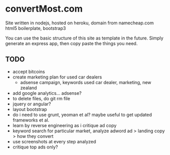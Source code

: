 # convertMost.com
Site written in nodejs, hosted on heroku, domain from namecheap.com
html5 boilerplate, bootstrap3

You can use the basic structure of this site as template in the future. Simply generate an express app, then copy paste the things you need.

## TODO
+ accept bitcoins 
+ create marketing plan for used car dealers
    * adsense campaign, keywords used car dealer, marketing, new zealand
+ add google analytics... adsense?
+ to delete files, do git rm file
+ jquery or angular?
+ layout bootstrap
+ do i need to use grunt, yeoman et al? maybe useful to get updated frameworks et al.
+ learn by reverse engineering as i critique ad copy
+ keyword search for particular market, analyze adword ad > landing copy > how they convert
+ use screenshots at every step analyzed
+ critique top ads only?
